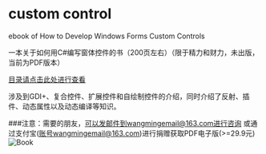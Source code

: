 # custom control
ebook of How to Develop Windows Forms Custom Controls

一本关于如何用C#编写窗体控件的书（200页左右）（限于精力和财力，未出版，当前为PDF版本）

[目录请点击此处进行查看](http://www.cnblogs.com/isaboy/articles/ebook_custom_control_winform.html)

涉及到GDI+、复合控件、扩展控件和自绘制控件的介绍，同时介绍了反射、插件、动态属性以及动态编译等知识。

###注意：需要的朋友，可以发邮件到wangmingemail@163.com进行咨询
或通过支付宝(账号wangmingemail@163.com)进行捐赠获取PDF电子版(>=29.9元)
![Book](https://github.com/JackWangCUMT/customcontrol/blob/master/mybook.bmp)
